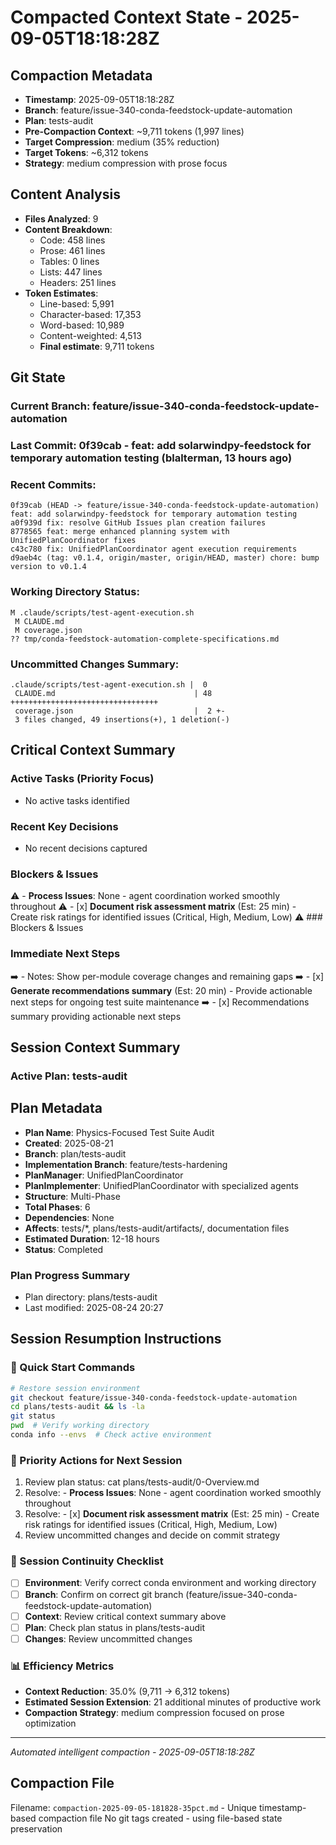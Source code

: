 # Compacted Context State - 2025-09-05T18:18:28Z

## Compaction Metadata
- **Timestamp**: 2025-09-05T18:18:28Z
- **Branch**: feature/issue-340-conda-feedstock-update-automation
- **Plan**: tests-audit
- **Pre-Compaction Context**: ~9,711 tokens (1,997 lines)
- **Target Compression**: medium (35% reduction)
- **Target Tokens**: ~6,312 tokens
- **Strategy**: medium compression with prose focus

## Content Analysis
- **Files Analyzed**: 9
- **Content Breakdown**:
  - Code: 458 lines
  - Prose: 461 lines
  - Tables: 0 lines
  - Lists: 447 lines
  - Headers: 251 lines
- **Token Estimates**:
  - Line-based: 5,991
  - Character-based: 17,353
  - Word-based: 10,989
  - Content-weighted: 4,513
  - **Final estimate**: 9,711 tokens

## Git State
### Current Branch: feature/issue-340-conda-feedstock-update-automation
### Last Commit: 0f39cab - feat: add solarwindpy-feedstock for temporary automation testing (blalterman, 13 hours ago)

### Recent Commits:
```
0f39cab (HEAD -> feature/issue-340-conda-feedstock-update-automation) feat: add solarwindpy-feedstock for temporary automation testing
a0f939d fix: resolve GitHub Issues plan creation failures
8778565 feat: merge enhanced planning system with UnifiedPlanCoordinator fixes
c43c780 fix: UnifiedPlanCoordinator agent execution requirements
d9aeb4c (tag: v0.1.4, origin/master, origin/HEAD, master) chore: bump version to v0.1.4
```

### Working Directory Status:
```
M .claude/scripts/test-agent-execution.sh
 M CLAUDE.md
 M coverage.json
?? tmp/conda-feedstock-automation-complete-specifications.md
```

### Uncommitted Changes Summary:
```
.claude/scripts/test-agent-execution.sh |  0
 CLAUDE.md                               | 48 +++++++++++++++++++++++++++++++++
 coverage.json                           |  2 +-
 3 files changed, 49 insertions(+), 1 deletion(-)
```

## Critical Context Summary

### Active Tasks (Priority Focus)
- No active tasks identified

### Recent Key Decisions
- No recent decisions captured

### Blockers & Issues
⚠️ - **Process Issues**: None - agent coordination worked smoothly throughout
⚠️ - [x] **Document risk assessment matrix** (Est: 25 min) - Create risk ratings for identified issues (Critical, High, Medium, Low)
⚠️ ### Blockers & Issues

### Immediate Next Steps
➡️ - Notes: Show per-module coverage changes and remaining gaps
➡️ - [x] **Generate recommendations summary** (Est: 20 min) - Provide actionable next steps for ongoing test suite maintenance
➡️ - [x] Recommendations summary providing actionable next steps

## Session Context Summary

### Active Plan: tests-audit
## Plan Metadata
- **Plan Name**: Physics-Focused Test Suite Audit
- **Created**: 2025-08-21
- **Branch**: plan/tests-audit
- **Implementation Branch**: feature/tests-hardening
- **PlanManager**: UnifiedPlanCoordinator
- **PlanImplementer**: UnifiedPlanCoordinator with specialized agents
- **Structure**: Multi-Phase
- **Total Phases**: 6
- **Dependencies**: None
- **Affects**: tests/*, plans/tests-audit/artifacts/, documentation files
- **Estimated Duration**: 12-18 hours
- **Status**: Completed


### Plan Progress Summary
- Plan directory: plans/tests-audit
- Last modified: 2025-08-24 20:27

## Session Resumption Instructions

### 🚀 Quick Start Commands
```bash
# Restore session environment
git checkout feature/issue-340-conda-feedstock-update-automation
cd plans/tests-audit && ls -la
git status
pwd  # Verify working directory
conda info --envs  # Check active environment
```

### 🎯 Priority Actions for Next Session
1. Review plan status: cat plans/tests-audit/0-Overview.md
2. Resolve: - **Process Issues**: None - agent coordination worked smoothly throughout
3. Resolve: - [x] **Document risk assessment matrix** (Est: 25 min) - Create risk ratings for identified issues (Critical, High, Medium, Low)
4. Review uncommitted changes and decide on commit strategy

### 🔄 Session Continuity Checklist
- [ ] **Environment**: Verify correct conda environment and working directory
- [ ] **Branch**: Confirm on correct git branch (feature/issue-340-conda-feedstock-update-automation)
- [ ] **Context**: Review critical context summary above
- [ ] **Plan**: Check plan status in plans/tests-audit
- [ ] **Changes**: Review uncommitted changes

### 📊 Efficiency Metrics
- **Context Reduction**: 35.0% (9,711 → 6,312 tokens)
- **Estimated Session Extension**: 21 additional minutes of productive work
- **Compaction Strategy**: medium compression focused on prose optimization

---
*Automated intelligent compaction - 2025-09-05T18:18:28Z*

## Compaction File
Filename: `compaction-2025-09-05-181828-35pct.md` - Unique timestamp-based compaction file
No git tags created - using file-based state preservation
